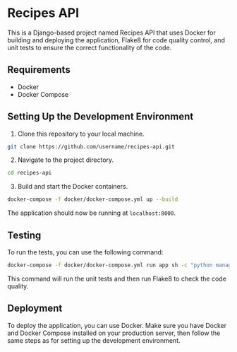 # Recipes API

This is a Django-based project named Recipes API that uses Docker for building and deploying the application, Flake8 for code quality control, and unit tests to ensure the correct functionality of the code.

## Requirements

- Docker
- Docker Compose

## Setting Up the Development Environment

1. Clone this repository to your local machine.

```bash
git clone https://github.com/username/recipes-api.git
```

2. Navigate to the project directory.

```bash
cd recipes-api
```

3. Build and start the Docker containers.

```bash
docker-compose -f docker/docker-compose.yml up --build
```

The application should now be running at `localhost:8000`.

## Testing

To run the tests, you can use the following command:

```bash
docker-compose -f docker/docker-compose.yml run app sh -c "python manage.py test && flake8"
```

This command will run the unit tests and then run Flake8 to check the code quality.

## Deployment

To deploy the application, you can use Docker. Make sure you have Docker and Docker Compose installed on your production server, then follow the same steps as for setting up the development environment.
